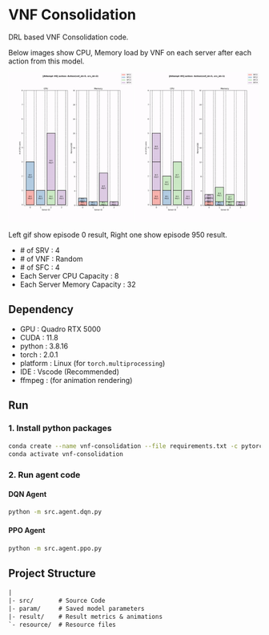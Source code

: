 # VNF Consolidation

DRL based VNF Consolidation code.

Below images show CPU, Memory load by VNF on each server after each action from this model.

<div>
  <img width="49.3%" src="/resource/episode0.gif">
  <img width="49.3%" src="/resource/episode950.gif">
</div>

Left gif show episode 0 result, Right one show episode 950 result.

- \# of SRV : 4
- \# of VNF : Random
- \# of SFC : 4
- Each Server CPU Capacity : 8
- Each Server Memory Capacity : 32

## Dependency

- GPU : Quadro RTX 5000
- CUDA : 11.8
- python : 3.8.16
- torch : 2.0.1
- platform : Linux (for `torch.multiprocessing`)
- IDE : Vscode (Recommended)
- ffmpeg : (for animation rendering)

## Run

### 1. Install python packages

```bash
conda create --name vnf-consolidation --file requirements.txt -c pytorch -c conda-forge -c anaconda
conda activate vnf-consolidation
```

### 2. Run agent code

#### DQN Agent

```bash
python -m src.agent.dqn.py
```

#### PPO Agent

```bash
python -m src.agent.ppo.py
```

## Project Structure

```plaintext
|
|- src/       # Source Code
|- param/     # Saved model parameters
|- result/    # Result metrics & animations
`- resource/  # Resource files
```
